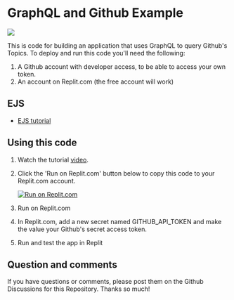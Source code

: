 # GraphQL and Github Example

![](https://raw.githubusercontent.com/dabblelab/graphql-github-example/master/image1.png)

This is code for building an application that uses GraphQL to query Github's Topics. To deploy and run this code you'll need the following:

1. A Github account with developer access, to be able to access your own token.
2. An account on Replit.com (the free account will work)

## EJS

* [EJS tutorial](https://www.digitalocean.com/community/tutorials/how-to-use-ejs-to-template-your-node-application)

## Using this code

1. Watch the tutorial [video](https://youtu.be/YxgNZgOKBzQ).

2. Click the 'Run on Replit.com' button below to copy this code to your Replit.com account.

    [![Run on Replit.com](https://repl.it/badge/github/dabblelab/graphql-github-example)](https://repl.it/github/dabblelab/graphql-github-example)

3. Run on Replit.com

4. In Replit.com, add a new secret named GITHUB_API_TOKEN and make the value your Github's secret access token.

5. Run and test the app in Replit

## Question and comments

If you have questions or comments, please post them on the Github Discussions for this Repository. Thanks so much!